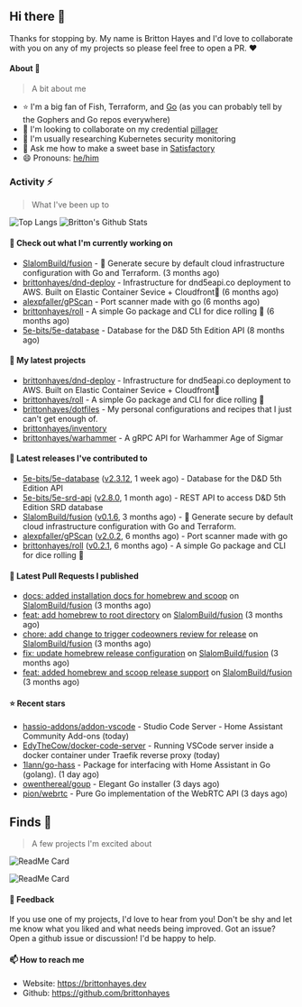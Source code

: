 ## Hi there 👋

Thanks for stopping by. 
My name is Britton Hayes and I'd love to collaborate with you on any of my projects so please feel free to open a PR. :heart:

#### About 📘

> A bit about me

- ⭐ I'm a big fan of Fish, Terraform, and [Go](https://golang.org) (as you can probably tell by the Gophers and Go repos everywhere)
- 🤝 I'm looking to collaborate on my credential [pillager](https://github.com/brittonhayes/pillager)
- 🤔 I'm usually researching Kubernetes security monitoring
- 💬 Ask me how to make a sweet base in [Satisfactory](https://www.satisfactorygame.com/)
- 😄 Pronouns: [he/him](https://pronoun.is/he)

### Activity ⚡

> What I've been up to

![Top Langs](https://github-readme-stats.vercel.app/api/top-langs/?username=brittonhayes&hide=javascript,html,css&title_color=95c4ce&icon_color=95c4ce&text_color=c6c8d1&bg_color=161821)
![Britton's Github Stats](https://github-readme-stats.vercel.app/api?username=brittonhayes&show_icons=true&count_private=true&title_color=95c4ce&icon_color=95c4ce&text_color=c6c8d1&bg_color=161821)

#### 👷 Check out what I'm currently working on

- [SlalomBuild/fusion](https://github.com/SlalomBuild/fusion) - 🧬 Generate secure by default cloud infrastructure configuration with Go and Terraform. (3 months ago)
- [brittonhayes/dnd-deploy](https://github.com/brittonhayes/dnd-deploy) - Infrastructure for dnd5eapi.co deployment to AWS. Built on Elastic Container Sevice &#43; Cloudfront🎲 (6 months ago)
- [alexpfaller/gPScan](https://github.com/alexpfaller/gPScan) - Port scanner made with go (6 months ago)
- [brittonhayes/roll](https://github.com/brittonhayes/roll) - A simple Go package and CLI for dice rolling 🎲 (6 months ago)
- [5e-bits/5e-database](https://github.com/5e-bits/5e-database) - Database for the D&amp;D 5th Edition API (8 months ago)

#### 🌱 My latest projects

- [brittonhayes/dnd-deploy](https://github.com/brittonhayes/dnd-deploy) - Infrastructure for dnd5eapi.co deployment to AWS. Built on Elastic Container Sevice &#43; Cloudfront🎲
- [brittonhayes/roll](https://github.com/brittonhayes/roll) - A simple Go package and CLI for dice rolling 🎲
- [brittonhayes/dotfiles](https://github.com/brittonhayes/dotfiles) - My personal configurations and recipes that I just can&#39;t get enough of.
- [brittonhayes/inventory](https://github.com/brittonhayes/inventory)
- [brittonhayes/warhammer](https://github.com/brittonhayes/warhammer) - A gRPC API for Warhammer Age of Sigmar

#### 🔭 Latest releases I've contributed to

- [5e-bits/5e-database](https://github.com/5e-bits/5e-database) ([v2.3.12](https://github.com/5e-bits/5e-database/releases/tag/v2.3.12), 1 week ago) - Database for the D&amp;D 5th Edition API
- [5e-bits/5e-srd-api](https://github.com/5e-bits/5e-srd-api) ([v2.8.0](https://github.com/5e-bits/5e-srd-api/releases/tag/v2.8.0), 1 month ago) - REST API to access D&amp;D 5th Edition SRD database
- [SlalomBuild/fusion](https://github.com/SlalomBuild/fusion) ([v0.1.6](https://github.com/SlalomBuild/fusion/releases/tag/v0.1.6), 3 months ago) - 🧬 Generate secure by default cloud infrastructure configuration with Go and Terraform.
- [alexpfaller/gPScan](https://github.com/alexpfaller/gPScan) ([v2.0.2](https://github.com/alexpfaller/gPScan/releases/tag/v2.0.2), 6 months ago) - Port scanner made with go
- [brittonhayes/roll](https://github.com/brittonhayes/roll) ([v0.2.1](https://github.com/brittonhayes/roll/releases/tag/v0.2.1), 6 months ago) - A simple Go package and CLI for dice rolling 🎲

#### 🔨 Latest Pull Requests I published

- [docs: added installation docs for homebrew and scoop](https://github.com/SlalomBuild/fusion/pull/7) on [SlalomBuild/fusion](https://github.com/SlalomBuild/fusion) (3 months ago)
- [feat: add homebrew to root directory](https://github.com/SlalomBuild/fusion/pull/6) on [SlalomBuild/fusion](https://github.com/SlalomBuild/fusion) (3 months ago)
- [chore: add change to trigger codeowners review for release](https://github.com/SlalomBuild/fusion/pull/5) on [SlalomBuild/fusion](https://github.com/SlalomBuild/fusion) (3 months ago)
- [fix: update homebrew release configuration](https://github.com/SlalomBuild/fusion/pull/4) on [SlalomBuild/fusion](https://github.com/SlalomBuild/fusion) (3 months ago)
- [feat: added homebrew and scoop release support](https://github.com/SlalomBuild/fusion/pull/3) on [SlalomBuild/fusion](https://github.com/SlalomBuild/fusion) (3 months ago)

#### ⭐ Recent stars

- [hassio-addons/addon-vscode](https://github.com/hassio-addons/addon-vscode) - Studio Code Server - Home Assistant Community Add-ons (today)
- [EdyTheCow/docker-code-server](https://github.com/EdyTheCow/docker-code-server) - Running VSCode server inside a docker container under Traefik reverse proxy (today)
- [1lann/go-hass](https://github.com/1lann/go-hass) - Package for interfacing with Home Assistant in Go (golang). (1 day ago)
- [owenthereal/goup](https://github.com/owenthereal/goup) - Elegant Go installer (3 days ago)
- [pion/webrtc](https://github.com/pion/webrtc) - Pure Go implementation of the WebRTC API (3 days ago)

## Finds 🔬

> A few projects I'm excited about

![ReadMe Card](https://github-readme-stats.vercel.app/api/pin/?username=princjef&repo=gomarkdoc&title_color=95c4ce&icon_color=95c4ce&text_color=c6c8d1&bg_color=161821)

![ReadMe Card](https://github-readme-stats.vercel.app/api/pin/?username=BurntSushi&repo=ripgrep&title_color=95c4ce&icon_color=95c4ce&text_color=c6c8d1&bg_color=161821)


#### 💬 Feedback

If you use one of my projects, I'd love to hear from you! Don't be shy and let me know what you liked
and what needs being improved. Got an issue? Open a github issue or discussion! I'd be happy to help.

#### 📫 How to reach me

- Website: https://brittonhayes.dev
- Github: https://github.com/brittonhayes